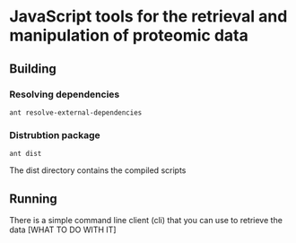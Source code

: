 # JavaScript tools for the retrieval and manipulation of proteomic data #

## Building ##

### Resolving dependencies ####

    ant resolve-external-dependencies
    
### Distrubtion package ####

    ant dist

The dist directory contains the compiled scripts

## Running ##

There is a simple command line client (cli) that you can use to retrieve the data [WHAT TO DO WITH IT]